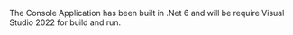 The Console Application has been built in .Net 6 and will be require Visual Studio 2022 for build and run.

